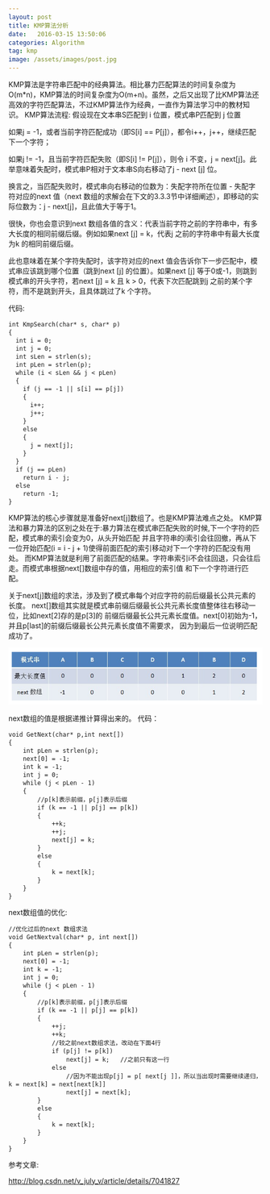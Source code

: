```yaml
---
layout: post
title: KMP算法分析
date:   2016-03-15 13:50:06
categories: Algorithm
tag: kmp
image: /assets/images/post.jpg
---
```




KMP算法是字符串匹配中的经典算法。相比暴力匹配算法的时间复杂度为O(m*n)，KMP算法的时间复杂度为O(m+n)。虽然，之后又出现了比KMP算法还高效的字符匹配算法，不过KMP算法作为经典，一直作为算法学习中的教材知识。
KMP算法流程:
  假设现在文本串S匹配到 i 位置，模式串P匹配到 j 位置

  如果j = -1，或者当前字符匹配成功（即S[i] == P[j]），都令i++，j++，继续匹配下一个字符；

  如果j != -1，且当前字符匹配失败（即S[i] != P[j]），则令 i 不变，j = next[j]。此举意味着失配时，模式串P相对于文本串S向右移动了j - next [j] 位。

  换言之，当匹配失败时，模式串向右移动的位数为：失配字符所在位置 - 失配字符对应的next 值（next 数组的求解会在下文的3.3.3节中详细阐述），即移动的实际位数为：j - next[j]，且此值大于等于1。

  很快，你也会意识到next 数组各值的含义：代表当前字符之前的字符串中，有多大长度的相同前缀后缀。例如如果next [j] = k，代表j 之前的字符串中有最大长度为k 的相同前缀后缀。

  此也意味着在某个字符失配时，该字符对应的next 值会告诉你下一步匹配中，模式串应该跳到哪个位置（跳到next [j] 的位置）。如果next [j] 等于0或-1，则跳到模式串的开头字符，若next [j] = k 且 k > 0，代表下次匹配跳到j 之前的某个字符，而不是跳到开头，且具体跳过了k 个字符。

代码:

```
int KmpSearch(char* s, char* p)
{
  int i = 0;
  int j = 0;
  int sLen = strlen(s);
  int pLen = strlen(p);
  while (i < sLen && j < pLen)
  {
    if (j == -1 || s[i] == p[j])
    {
      i++;
      j++;
    }
    else
    {
      j = next[j];
    }
  }
  if (j == pLen)
    return i - j;
  else
    return -1;
}

```

KMP算法的核心步骤就是准备好next[j]数组了。也是KMP算法难点之处。
KMP算法和暴力算法的区别之处在于:暴力算法在模式串匹配失败的时候,下一个字符的匹配，模式串的索引会变为0，从头开始匹配
并且字符串的i索引会往回撤，再从下一位开始匹配(i = i - j + 1)使得前面匹配的索引移动对下一个字符的匹配没有用处。
而KMP算法就是利用了前面匹配的结果。字符串索引i不会往回退，只会往后走。而模式串根据next[]数组中存的值，用相应的索引值
和下一个字符进行匹配。

关于next[j]数组的求法，涉及到了模式串每个对应字符的前后缀最长公共元素的长度。
next[]数组其实就是模式串前缀后缀最长公共元素长度值整体往右移动一位，比如next[2]存的是p[3]的
前缀后缀最长公共元素长度值。next[0]初始为-1，并且p[last]的前缀后缀最长公共元素长度值不需要求，
因为到最后一位说明匹配成功了。

![kmp]( /assets/images/kmp/kmp.png "Optional title")

next数组的值是根据递推计算得出来的。
代码：

```
void GetNext(char* p,int next[])  
{  
    int pLen = strlen(p);  
    next[0] = -1;  
    int k = -1;  
    int j = 0;  
    while (j < pLen - 1)  
    {  
        //p[k]表示前缀，p[j]表示后缀  
        if (k == -1 || p[j] == p[k])   
        {  
            ++k;  
            ++j;  
            next[j] = k;  
        }  
        else   
        {  
            k = next[k];  
        }  
    }  
}  

```

next数组值的优化:

```
//优化过后的next 数组求法  
void GetNextval(char* p, int next[])  
{  
    int pLen = strlen(p);  
    next[0] = -1;  
    int k = -1;  
    int j = 0;  
    while (j < pLen - 1)  
    {  
        //p[k]表示前缀，p[j]表示后缀    
        if (k == -1 || p[j] == p[k])  
        {  
            ++j;  
            ++k;  
            //较之前next数组求法，改动在下面4行  
            if (p[j] != p[k])  
                next[j] = k;   //之前只有这一行  
            else  
                //因为不能出现p[j] = p[ next[j ]]，所以当出现时需要继续递归，k = next[k] = next[next[k]]  
                next[j] = next[k];  
        }  
        else  
        {  
            k = next[k];  
        }  
    }  
}  

```

参考文章:

http://blog.csdn.net/v_july_v/article/details/7041827
